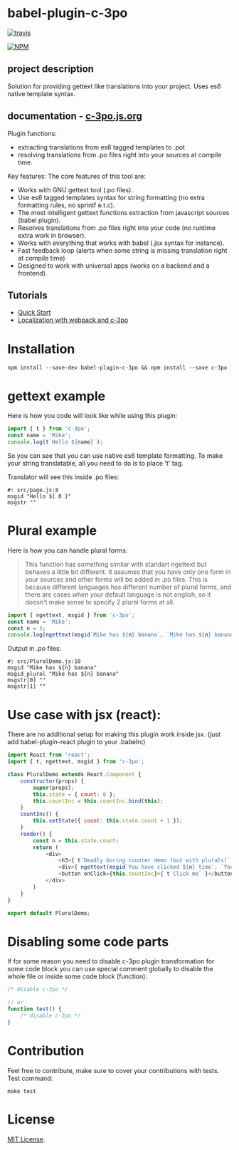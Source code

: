 # babel-plugin-c-3po
[![travis](https://api.travis-ci.org/c-3po-org/babel-plugin-c-3po.svg)](https://travis-ci.org/c-3po-org)

[![NPM](https://nodei.co/npm/babel-plugin-c-3po.png?downloads=true)](https://nodei.co/npm/babel-plugin-c-3po/)

## project description
Solution for providing gettext like translations into your project. Uses es6 native template syntax.

## documentation - [c-3po.js.org](http://c-3po.js.org)

Plugin functions:
- extracting translations from es6 tagged templates to .pot 
- resolving translations from .po files right into your sources at compile time.

Key features:
The core features of this tool are:

- Works with GNU gettext tool (.po files).
- Use es6 tagged templates syntax for string formatting (no extra formatting rules, no sprintf e.t.c).
- The most intelligent gettext functions extraction from javascript sources (babel plugin).
- Resolves translations from .po files right into your code (no runtime extra work in browser).
- Works with everything that works with babel (.jsx syntax for instance).
- Fast feedback loop (alerts when some string is missing translation right at compile time)
- Designed to work with universal apps (works on a backend and a frontend).

## Tutorials
* [Quick Start](https://c-3po.js.org/quick-start.html)
* [Localization with webpack and c-3po](https://c-3po.js.org/localization-with-webpack-and-c-3po.html)

Installation
============

`npm install --save-dev babel-plugin-c-3po && npm install --save c-3po`


gettext example
===============
Here is how you code will look like while using this plugin:

```javascript
import { t } from 'c-3po';
const name = 'Mike';
console.log(t`Hello ${name}`);
```
So you can see that you can use native es6 template formatting. To make your string translatable, all you need to do is to place 't' tag.

Translator will see this inside .po files:
```po
#: src/page.js:8
msgid "Hello ${ 0 }"
msgstr ""
```
Plural example
==============
Here is how you can handle plural forms:
> This function has something similar with standart ngettext but behaves a little bit different. It assumes that you have only one form in your sources and other forms will be added in .po files. This is because different languages has different number of plural forms, and there are cases when your default language is not english, so it doesn't make sense to specify 2 plural forms at all.

```javascript
import { ngettext, msgid } from 'c-3po';
const name = 'Mike';
const n = 5;
console.log(ngettext(msgid`Mike has ${n} banana`, `Mike has ${n} bananas`));
```

Output in .po files:
```po
#: src/PluralDemo.js:18
msgid "Mike has ${n} banana"
msgid_plural "Mike has ${n} banana"
msgstr[0] ""
msgstr[1] ""
```

Use case with jsx (react):
==========================
There are no additional setup for making this plugin work inside jsx. (just add babel-plugin-react plugin to your .babelrc)

```javascript
import React from 'react';
import { t, ngettext, msgid } from 'c-3po';

class PluralDemo extends React.Component {
    constructor(props) {
        super(props);
        this.state = { count: 0 };
        this.countInc = this.countInc.bind(this);
    }
    countInc() {
        this.setState({ count: this.state.count + 1 });
    }
    render() {
        const n = this.state.count;
        return (
            <div>
                <h3>{ t`Deadly boring counter demo (but with plurals)` }</h3>
                <div>{ ngettext(msgid`You have clicked ${n} time`, `You have clicked ${n} times`) }</div>
                <button onClick={this.countInc}>{ t`Click me` }</button>
            </div>
        )
    }
}

export default PluralDemo;
```

Disabling some code parts
=========================
If for some reason you need to disable c-3po plugin transformation for some code block
you can use special comment globally to disable the whole file or inside some code block (function):
```javascript
/* disable c-3po */

// or
function test() {
    /* disable c-3po */
}
```

Contribution
============
Feel free to contribute, make sure to cover your contributions with tests.
Test command:
```
make test
```

License
=======

[MIT License](LICENSE).
